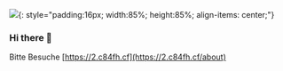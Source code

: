 ![](https://avatars.githubusercontent.com/u/117023299?v=4){: style="padding:16px; width:85%; height:85%; align-items: center;"} 

### Hi there 👋

Bitte Besuche [https://2.c84fh.cf](https://2.c84fh.cf/about)
